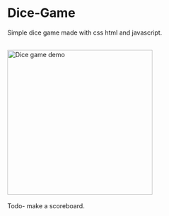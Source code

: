 # Dice-Game
Simple dice game made with css html and javascript.<br/>
<br/>

<img src="https://i.gyazo.com/506b294dfe1d35ea9dec9c79ddf53bee.gif" alt="Dice game demo" width="328"/>
<br/>
<br/>
Todo- make a scoreboard.<br/> 
